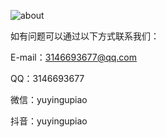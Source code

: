 
![about](https://user-images.githubusercontent.com/59381027/183286715-ccec3800-48a2-4307-85b9-3b0026483671.jpg)

如有问题可以通过以下方式联系我们：

E-mail：3146693677@qq.com

QQ：3146693677

微信：yuyingupiao

抖音：yuyingupiao


